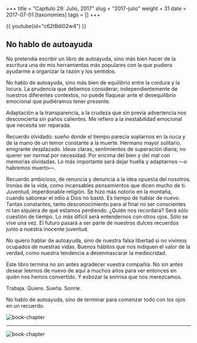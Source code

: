 +++
title = "Capítulo 29: Julio, 2017"
slug = "2017-julio"
weight = 31
date = 2017-07-01
[taxonomies]
tags = []
+++

{{ youtube(id="c62tBdi02w4") }}

## No hablo de autoayuda

No pretendía escribir un libro de autoayuda, sino más bien hacer de la escritura una de mis herramientas más populares con la que pudiera ayudarme a organizar la razón y los sentidos.

No hablo de autoayuda, sino más bien de equilibrio entre la cordura y la locura. La prudencia que debemos considerar, independientemente de nuestros diferentes contextos, no puede flaquear ante el desequilibrio emocional que pudiéramos tener presente.

Adaptación a la transparencia, a la crudeza que sin previa advertencia nos desconcierta sin paños calientes. Me refiero a la inestabilidad emocional que necesita ser reparada.

Recuerdo olvidado: sueño donde el tiempo parecía soplarnos en la nuca y de la mano de un temor constante a la muerte. Hermano mayor solitario, emigrante desplazado. Ideas claras, sentimientos de superación diaria; no querer ser normal por necesidad. Por encima del bien y del mal con memorias olvidadas. Lo más importante será dejar huella y adaptarnos —o habremos muerto—.

Recuerdo ambicioso, de renuncia y denuncia a la idea opuesta del nosotros. Ironías de la vida, como incansables pensamientos que dicen mucho de ti. Juventud, imperdonable religión. Se hizo más notorio en la montaña, cuando saborear el odio a Dios no bastó. Es tiempo de hablar de nuevo. Tantas constantes, tanto desconocimiento para al final no ser conscientes ni tan siquiera de qué estamos perdiendo. ¿Quién nos recordará? Será sólo cuestión de tiempo. Lo más difícil será entendernos con otros ojos. Sólo se vive una vez. El futuro pasará a ser parte de nuestros dulces recuerdos junto a nuestra inocente juventud.

No quiero hablar de autoayuda, sino de nuestra falsa libertad si no vivimos ocupados de nuestras vidas. Buenos hábitos que nos indiquen el valor de la verdad, como nuestra tendencia a desenmascarar la mediocridad.

Este libro termina no sin antes agradecer vuestra compañía. No sin antes desear leernos de nuevo de aquí a muchos años para ver entonces en quién nos hemos convertido. Y esbozar la sonrisa que nos merezcamos.

Trabaja.
Quiere.
Sueña.
Sonríe.

No hablo de autoayuda, sino de terminar para comenzar todo con los ojos en un recuerdo.

![book-chapter](/images/books/oeur/29.jpg)

---

![book-chapter](/images/books/oeur/familia.jpg)
